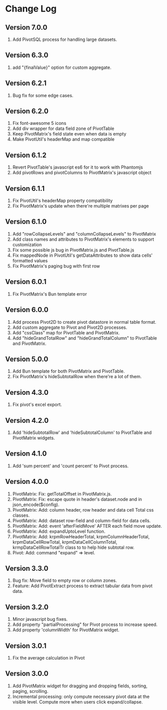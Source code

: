 # Change Log

## Version 7.0.0

1. Add PivotSQL process for handling large datasets.

## Version 6.3.0

1. add "{finalValue}" option for custom aggregate.

## Version 6.2.1

1. Bug fix for some edge cases.

## Version 6.2.0

1. Fix font-awesome 5 icons
2. Add div wrapper for data field zone of PivotTable
3. Keep PivotMatrix's field state even when data is empty
4. Make PivotUtil's headerMap and map compatible

## Version 6.1.2

1. Revert PivotTable's javascript es6 for it to work with Phantomjs
2. Add pivotRows and pivotColumns to PivotMatrix's javascript object

## Version 6.1.1

1. Fix PivotUtil's headerMap property compatibility
2. Fix PivotMatrix's update when there're multiple matrixes per page

## Version 6.1.0

1. Add "rowCollapseLevels" and "columnCollapseLevels" to PivotMatrix
2. Add class names and attributes to PivotMatrix's elements to support customization
3. Fix some possible js bug in PivotMatrix.js and PivotTable.js
4. Fix mappedNode in PivotUtil's getDataAttributes to show data cells' formatted values
5. Fix PivotMatrix's paging bug with first row

## Version 6.0.1

1. Fix PivotMatrix's Bun template error

## Version 6.0.0

1. Add process Pivot2D to create pivot datastore in normal table format.
2. Add custom aggregate to Pivot and Pivot2D processes.
3. Add "cssClass" map for PivotTable and PivotMatrix.
4. Add "hideGrandTotalRow" and "hideGrandTotalColumn" to PivotTable and PivotMatrix.

## Version 5.0.0

1. Add Bun template for both PivotMatrix and PivotTable.
2. Fix PivotMatrix's hideSubtotalRow when there're a lot of them.

## Version 4.3.0

1. Fix pivot's excel export.

## Version 4.2.0

1. Add 'hideSubtotalRow' and 'hideSubtotalColumn' to PivotTable and PivotMatrix widgets.

## Version 4.1.0

1. Add 'sum percent' and 'count percent' to Pivot process.


## Version 4.0.0

1. PivotMatrix: Fix: getTotalOffset in PivotMatrix.js. 
2. PivotMatrix: Fix: escape quote in header's dataset.node and in json_encode($config). 
3. PivotMatrix: Add: column header, row header and data cell Total css classes. 
4. PivotMatrix: Add: dataset row-field and column-field for data cells. 
5. PivotMatrix: Add: event 'afterFieldMove' AFTER each field move update. 
6. PivotMatrix: Add: expandUptoLevel function. 
7. PivotMatrix: Add: krpmRowHeaderTotal, krpmColumnHeaderTotal, krpmDataCellRowTotal, krpmDataCellColumnTotal, krmpDataCellRowTotalTr class to to help hide subtotal row.  
8. Pivot: Add: command "expand" => level. 


## Version 3.3.0

1. Bug fix: Move field to empty row or column zones.
2. Feature: Add PivotExtract process to extract tabular data from pivot data.

## Version 3.2.0

1. Minor javascript bug fixes.
2. Add property "partialProcessing" for Pivot process to increase speed.
3. Add property 'columnWidth' for PivotMatrix widget.
 
## Version 3.0.1

1. Fix the average calculation in Pivot    

## Version 3.0.0

1. Add PivotMatrix widget for dragging and dropping fields, sorting, paging, scrolling. 
2. Incremental processing: only compute necessary pivot data at the visible level. Compute more when users click expand/collapse.